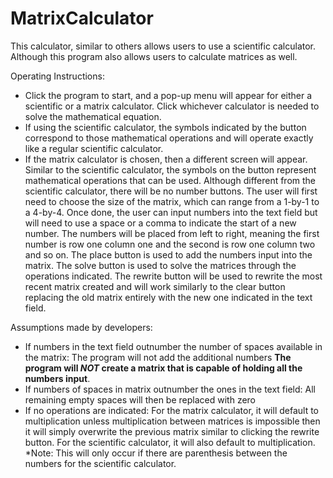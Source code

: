 # MatrixCalculator
This calculator, similar to others allows users to use a scientific calculator. Although this program also allows users to calculate matrices as well.

Operating Instructions:
- Click the program to start, and a pop-up menu will appear for either a scientific or a matrix calculator. Click whichever calculator is needed to solve the mathematical equation. 
- If using the scientific calculator, the symbols indicated by the button correspond to those mathematical operations and will operate exactly like a regular scientific calculator. 
- If the matrix calculator is chosen, then a different screen will appear. Similar to the scientific calculator, the symbols on the button represent mathematical operations that can be used. Although different from the scientific calculator, there will be no number buttons. The user will first need to choose the size of the matrix, which can range from a 1-by-1 to a 4-by-4. Once done, the user can input numbers into the text field but will need to use a space or a comma to indicate the start of a new number. The numbers will be placed from left to right, meaning the first number is row one column one and the second is row one column two and so on. The place button is used to add the numbers input into the matrix. The solve button is used to solve the matrices through the operations indicated. The rewrite button will be used to rewrite the most recent matrix created and will work similarly to the clear button replacing the old matrix entirely with the new one indicated in the text field. 

Assumptions made by developers:
- If numbers in the text field outnumber the number of spaces available in the matrix: The program will not add the additional numbers **The program will _NOT_ create a matrix that is capable of holding all the numbers input**.
- If numbers of spaces in matrix outnumber the ones in the text field: All remaining empty spaces will then be replaced with zero
- If no operations are indicated: For the matrix calculator, it will default to multiplication unless multiplication between matrices is impossible then it will simply overwrite the previous matrix similar to clicking the rewrite button. For the scientific calculator, it will also default to multiplication. *Note: This will only occur if there are parenthesis between the numbers for the scientific calculator.
